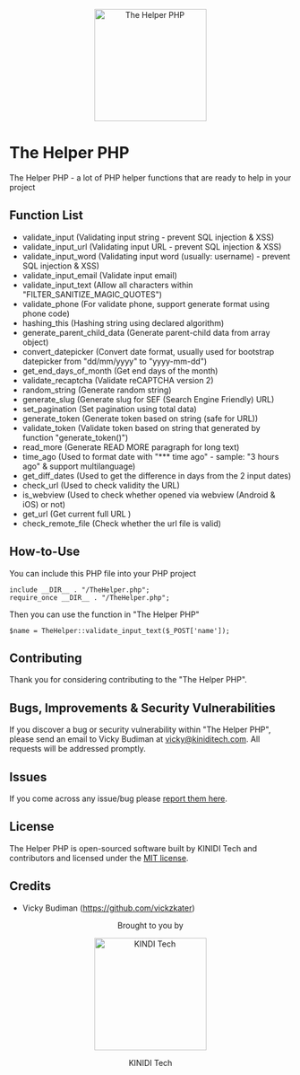 <p align="center"><img src="https://hosting.kiniditech.com/the-helper-php.png" width="200" alt="The Helper PHP"></p>

# The Helper PHP

The Helper PHP - a lot of PHP helper functions that are ready to help in your project

## Function List

-  validate_input (Validating input string - prevent SQL injection & XSS)
-  validate_input_url (Validating input URL - prevent SQL injection & XSS)
-  validate_input_word (Validating input word (usually: username) - prevent SQL injection & XSS)
-  validate_input_email (Validate input email)
-  validate_input_text (Allow all characters within "FILTER_SANITIZE_MAGIC_QUOTES")
-  validate_phone (For validate phone, support generate format using phone code)
-  hashing_this (Hashing string using declared algorithm)
-  generate_parent_child_data (Generate parent-child data from array object)
-  convert_datepicker (Convert date format, usually used for bootstrap datepicker from "dd/mm/yyyy" to "yyyy-mm-dd")
-  get_end_days_of_month (Get end days of the month)
-  validate_recaptcha (Validate reCAPTCHA version 2)
- random_string (Generate random string)
- generate_slug (Generate slug for SEF (Search Engine Friendly) URL)
- set_pagination (Set pagination using total data)
- generate_token (Generate token based on string (safe for URL))
- validate_token (Validate token based on string that generated by function "generate_token()")
- read_more (Generate READ MORE paragraph for long text)
- time_ago (Used to format date with "*** time ago" - sample: "3 hours ago" & support multilanguage)
- get_diff_dates (Used to get the difference in days from the 2 input dates)
- check_url (Used to check validity the URL)
- is_webview (Used to check whether opened via webview (Android & iOS) or not)
- get_url (Get current full URL )
- check_remote_file (Check whether the url file is valid)

## How-to-Use

You can include this PHP file into your PHP project
```
include __DIR__ . "/TheHelper.php";
require_once __DIR__ . "/TheHelper.php";
```

Then you can use the function in "The Helper PHP"
```
$name = TheHelper::validate_input_text($_POST['name']);
```

## Contributing

Thank you for considering contributing to the "The Helper PHP".

## Bugs, Improvements & Security Vulnerabilities

If you discover a bug or security vulnerability within "The Helper PHP", please send an email to Vicky Budiman at [vicky@kiniditech.com](mailto:vicky@kiniditech.com). All requests will be addressed promptly.

## Issues

If you come across any issue/bug please [report them here](https://github.com/vickzkater/the-helper-php/issues).

## License

The Helper PHP is open-sourced software built by KINIDI Tech and contributors and licensed under the [MIT license](http://opensource.org/licenses/MIT).

## Credits

- Vicky Budiman (https://github.com/vickzkater)

<p align="center">Brought to you by</p>
<p align="center"><img src="https://hosting.kiniditech.com/kiniditech_logo.png" width="200" alt="KINDI Tech"></p>
<p align="center">KINIDI Tech</p>
